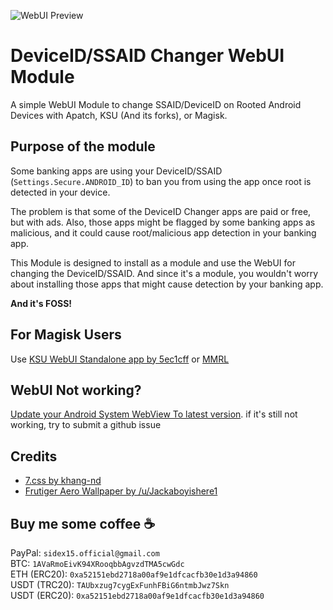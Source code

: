 ![WebUI Preview](https://raw.githubusercontent.com/sidex15/deviceidchanger/refs/heads/main/preview.png)
# DeviceID/SSAID Changer WebUI Module

A simple WebUI Module to change SSAID/DeviceID on Rooted Android Devices with Apatch, KSU (And its forks), or Magisk.

## Purpose of the module
Some banking apps are using your DeviceID/SSAID (`Settings.Secure.ANDROID_ID`) to ban you from using the app once root is detected in your device.

The problem is that some of the DeviceID Changer apps are paid or free, but with ads. Also, those apps might be flagged by some banking apps as malicious, and it could cause root/malicious app detection in your banking app.

This Module is designed to install as a module and use the WebUI for changing the DeviceID/SSAID. And since it's a module, you wouldn't worry about installing those apps that might cause detection by your banking app.

<b>And it's FOSS!</b>

## For Magisk Users
Use [KSU WebUI Standalone app by 5ec1cff](https://github.com/5ec1cff/KsuWebUIStandalone) or [MMRL](https://github.com/MMRLApp/MMRL)

## WebUI Not working?
[Update your Android System WebView To latest version](https://play.google.com/store/apps/details?id=com.google.android.webview). if it's still not working, try to submit a github issue

## Credits
* [7.css by khang-nd](https://khang-nd.github.io/7.css)
* [Frutiger Aero Wallpaper by /u/Jackaboyishere1](https://www.reddit.com/r/FrutigerAero/comments/1ayi7qp/frutiger_aero_wallpapers/)

## Buy me some coffee ☕
PayPal: `sidex15.official@gmail.com`
<br>BTC: `1AVaRmoEivK94XRooqbbAgvzdTMA5cwGdc`
<br>ETH (ERC20): `0xa52151ebd2718a00af9e1dfcacfb30e1d3a94860`
<br>USDT (TRC20): `TAUbxzug7cygExFunhFBiG6ntmbJwz7Skn`
<br>USDT (ERC20): `0xa52151ebd2718a00af9e1dfcacfb30e1d3a94860`

